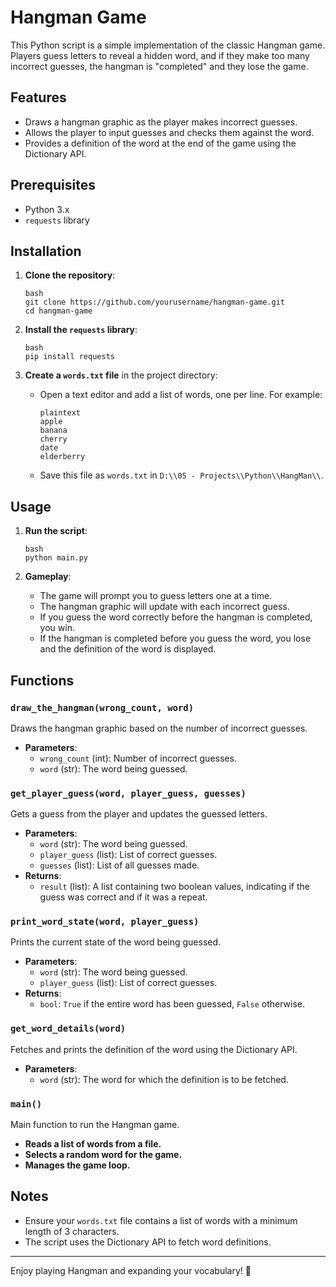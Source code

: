 # Hangman Game

This Python script is a simple implementation of the classic Hangman game. Players guess letters to reveal a hidden word, and if they make too many incorrect guesses, the hangman is "completed" and they lose the game.

## Features

- Draws a hangman graphic as the player makes incorrect guesses.
- Allows the player to input guesses and checks them against the word.
- Provides a definition of the word at the end of the game using the Dictionary API.

## Prerequisites

- Python 3.x
- `requests` library

## Installation

1. **Clone the repository**:
    ```
    bash
    git clone https://github.com/yourusername/hangman-game.git
    cd hangman-game
    ```

2. **Install the `requests` library**:
    ```
    bash
    pip install requests
    ```

3. **Create a `words.txt` file** in the project directory:
    - Open a text editor and add a list of words, one per line. For example:
      ```
      plaintext
      apple
      banana
      cherry
      date
      elderberry
      ```
    - Save this file as `words.txt` in `D:\\05 - Projects\\Python\\HangMan\\`.

## Usage

1. **Run the script**:
    ```
    bash
    python main.py
    ```

2. **Gameplay**:
    - The game will prompt you to guess letters one at a time.
    - The hangman graphic will update with each incorrect guess.
    - If you guess the word correctly before the hangman is completed, you win.
    - If the hangman is completed before you guess the word, you lose and the definition of the word is displayed.

## Functions

### `draw_the_hangman(wrong_count, word)`

Draws the hangman graphic based on the number of incorrect guesses.

- **Parameters**: 
  - `wrong_count` (int): Number of incorrect guesses.
  - `word` (str): The word being guessed.

### `get_player_guess(word, player_guess, guesses)`

Gets a guess from the player and updates the guessed letters.

- **Parameters**:
  - `word` (str): The word being guessed.
  - `player_guess` (list): List of correct guesses.
  - `guesses` (list): List of all guesses made.
- **Returns**:
  - `result` (list): A list containing two boolean values, indicating if the guess was correct and if it was a repeat.

### `print_word_state(word, player_guess)`

Prints the current state of the word being guessed.

- **Parameters**: 
  - `word` (str): The word being guessed.
  - `player_guess` (list): List of correct guesses.
- **Returns**:
  - `bool`: `True` if the entire word has been guessed, `False` otherwise.

### `get_word_details(word)`

Fetches and prints the definition of the word using the Dictionary API.

- **Parameters**: 
  - `word` (str): The word for which the definition is to be fetched.

### `main()`

Main function to run the Hangman game.

- **Reads a list of words from a file.**
- **Selects a random word for the game.**
- **Manages the game loop.**

## Notes

- Ensure your `words.txt` file contains a list of words with a minimum length of 3 characters.
- The script uses the Dictionary API to fetch word definitions.

---

Enjoy playing Hangman and expanding your vocabulary! 🎉

